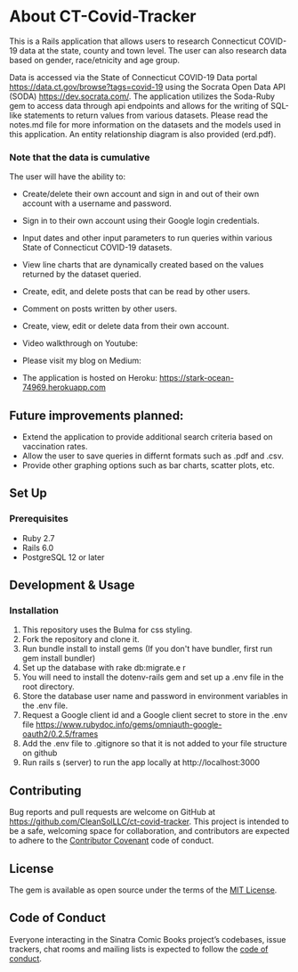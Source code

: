 # About CT-Covid-Tracker

This is a Rails application that allows users to research Connecticut COVID-19 data at the state, county and town level. The user can also research data based on gender, race/etnicity and age group.

Data is accessed via the State of Connecticut COVID-19 Data portal https://data.ct.gov/browse?tags=covid-19 using the Socrata Open Data API (SODA) https://dev.socrata.com/. The application utilizes the Soda-Ruby gem to access data through api endpoints and allows for the writing of SQL-like statements to return values from various datasets. Please read the notes.md file for more information on the datasets and the models used in this application. An entity relationship diagram is also provided (erd.pdf).

### Note that the data is cumulative


The user will have the ability to:

* Create/delete their own account and sign in and out of their own account with a username and password.
* Sign in to their own account using their Google login credentials.
* Input dates and other input parameters to run queries within various State of Connecticut COVID-19 datasets.
* View line charts that are dynamically created based on the values returned by the dataset queried.
* Create, edit, and delete posts that can be read by other users.
* Comment on posts written by other users.
* Create, view, edit or delete data from their own account.


* Video walkthrough on Youtube: 
* Please visit my blog on Medium:
* The application is hosted on Heroku: https://stark-ocean-74969.herokuapp.com


## Future improvements planned:

* Extend the application to provide additional search criteria based on vaccination rates.
* Allow the user to save queries in differnt formats such as .pdf and .csv.
* Provide other graphing options such as bar charts, scatter plots, etc.
 

## Set Up

### Prerequisites
* Ruby 2.7
* Rails 6.0
* PostgreSQL 12 or later


## Development & Usage
  
### Installation

1. This repository uses the Bulma for css styling.
2. Fork the repository and clone it.
3. Run bundle install to install gems (If you don't have bundler, first run gem install bundler)
4. Set up the database with rake db:migrate.e r
5. You will need to install the dotenv-rails gem and set up a .env file in the root directory.
6. Store the database user name and password in environment variables in the .env file.
7. Request a Google client id and a Google client secret to store in the .env file
   https://www.rubydoc.info/gems/omniauth-google-oauth2/0.2.5/frames 
8. Add the .env file to .gitignore so that it is not added to your file structure on github   
9. Run rails s (server) to run the app locally at http://localhost:3000


## Contributing

Bug reports and pull requests are welcome on GitHub at https://github.com/CleanSolLLC/ct-covid-tracker. This project is intended to be a safe, welcoming space for collaboration, and contributors are expected to adhere to the [Contributor Covenant](http://contributor-covenant.org) code of conduct.

## License

The gem is available as open source under the terms of the [MIT License](https://opensource.org/licenses/MIT).

## Code of Conduct

Everyone interacting in the Sinatra Comic Books project’s codebases, issue trackers, chat rooms and mailing lists is expected to follow the [code of conduct](https://github.com/CleanSolLLC/ct-covid-tracker/blob/master/CODE_OF_CONDUCT.md).

